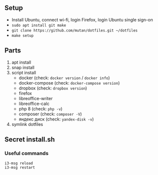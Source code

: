 ## Setup

* Install Ubuntu, connect wi-fi, login Firefox, login Ubuntu single sign-on
* `sudo apt install git make`
* `git clone https://github.com/mutan/dotfiles.git ~/dotfiles`
* `make setup`

## Parts

1. apt install
2. snap install
3. script install
   * docker (check: `docker version` / `docker info`)
   * docker-compose (check: `docker-compose version`)
   * dropbox (check: `dropbox version`)
   * firefox
   * libreoffice-writer
   * libreoffice-calc
   * php 8 (check: `php -v`)
   * composer (check: `composer -V`)
   * яндекс диск (check: `yandex-disk -v`)
4. symlink dotfiles

## Secret install.sh

### Useful commands
`i3-msg reload`  
`i3-msg restart` 

